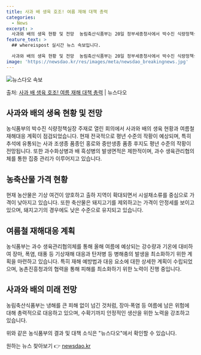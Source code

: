 ```yaml
---
title: 사과 배 생육 호조! 여름 재해 대책 총력
categories:
  - News
excerpt: >
  사과와 배의 생육 현황 및 전망  농림축산식품부는 20일 정부세종청사에서 박수진 식량정책실장 주재로 농식품 …
feature_text: >
  ## whereispost 실시간 뉴스 속보입니다.

  사과와 배의 생육 현황 및 전망  농림축산식품부는 20일 정부세종청사에서 박수진 식량정책실장 주재로 농식품 …
image: 'https://newsdao.kr/res/images/meta/newsdao_breakingnews.jpg'
---
```


![뉴스다오 속보](https://newsdao.kr/res/images/meta/newsdao_breakingnews.jpg)

<p>출처: <a href="https://newsdao.kr/4327" rel="dofollow">사과 배 생육 호조! 여름 재해 대책 총력</a> | 뉴스다오</p>

<h2 data-ke-size="size26">사과와 배의 생육 현황 및 전망</h2>
농식품부의 박수진 식량정책실장 주재로 열린 회의에서 사과와 배의 생육 현황과 여름철 재해대응 계획이 점검되었습니다. 현재 전국적으로 평년 수준의 작황이 예상되며, 특히 추석에 유통되는 사과 조생종 품종인 홍로와 중만생종 품종 후지도 평년 수준의 작황이 전망됩니다. 또한 과수화상병과 배 흑성병의 발생면적은 제한적이며, 과수 생육관리협의체를 통한 집중 관리가 이루어지고 있습니다.

<h2 data-ke-size="size26">농축산물 가격 현황</h2>
현재 농산물은 기상 여건이 양호하고 출하 지역이 확대되면서 시설채소류를 중심으로 가격이 낮아지고 있습니다. 또한 축산물은 돼지고기를 제외하고는 가격이 안정세를 보이고 있으며, 돼지고기의 경우에도 낮은 수준으로 유지되고 있습니다.

<h2 data-ke-size="size26">여름철 재해대응 계획</h2>
농식품부는 과수 생육관리협의체를 통해 올해 여름에 예상되는 강수량과 기온에 대비하여 장마, 폭염, 태풍 등 기상재해 대응과 탄저병 등 병해충의 발생을 최소화하기 위한 계획을 마련하고 있습니다. 특히 재해 예방법과 대응 요소에 대한 상세한 계획이 수립되었으며, 농촌진흥청과의 협력을 통해 피해를 최소화하기 위한 노력이 진행 중입니다.

<h2 data-ke-size="size26">사과와 배의 미래 전망</h2>
농림축산식품부는 냉해를 큰 피해 없이 넘긴 것처럼, 장마·폭염 등 여름에 남은 위험에 대해 총력적으로 대응하고 있으며, 수확기까지 안정적인 생산을 위한 노력을 강조하고 있습니다.

위와 같은 농식품부의 결과 및 대책 소식은 "뉴스다오"에서 확인할 수 있습니다. 

원하는 뉴스 찾아보기 👉 <a href="https://newsdao.kr" rel="dofollow">newsdao.kr</a>


